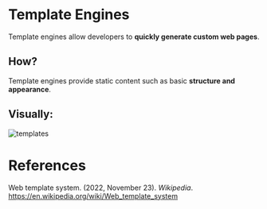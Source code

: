 # Template Engines

Template engines allow developers to **quickly generate custom web pages**. 

## How? 
Template engines provide static content such as basic **structure and appearance**. 


## Visually: 

![templates](https://user-images.githubusercontent.com/109105989/204434146-ae415564-146d-49ce-9df0-ddc435e3ea29.png)


# References 
Web template system. (2022, November 23). *Wikipedia*. <https://en.wikipedia.org/wiki/Web_template_system> 
